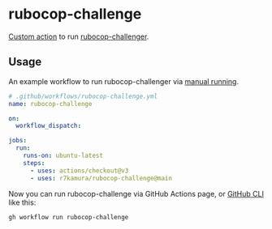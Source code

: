 # rubocop-challenge

[Custom action](https://docs.github.com/en//actions/creating-actions/about-custom-actions)
to run [rubocop-challenger](https://github.com/ryz310/rubocop_challenger).

## Usage

An example workflow to run rubocop-challenger via
[manual running](https://docs.github.com/en//actions/managing-workflow-runs/manually-running-a-workflow).

```yaml
# .github/workflows/rubocop-challenge.yml
name: rubocop-challenge

on:
  workflow_dispatch:

jobs:
  run:
    runs-on: ubuntu-latest
    steps:
      - uses: actions/checkout@v3
      - uses: r7kamura/rubocop-challenge@main
```

Now you can run rubocop-challenge via GitHub Actions page,
or [GitHub CLI](https://cli.github.com/) like this:

```
gh workflow run rubocop-challenge
```
